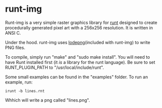 # runt-img

Runt-img is a very simple raster graphics library for 
[runt](www.github.com/paulbatchelor/runt.git)
designed to create procedurally generated pixel art with a 256x256 resolution.
It is written in ANSI C. 

Under the hood. runt-img uses [lodepng](www.lodev.org/lodepng)(included with
runt-img) to write PNG files. 

To compile, simply run "make" and "sudo make install". You will need to have
Runt installed first (it *is* a library for the runt language). Be sure to set
RUNT_PLUGIN_PATH to "/usr/local/include/runt". 

Some small examples can be found in the "examples" folder. To run an example,
run:

    irunt -b lines.rnt

Whhich will write a png called "lines.png". 
